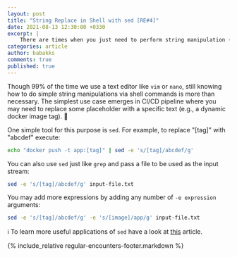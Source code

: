 ```yaml
---
layout: post
title: "String Replace in Shell with sed [RE#4]"
date: 2021-08-13 12:30:00 +0330
excerpt: |
    There are times when you just need to perform string manipulation (e.g., string replace) via the shell, and it's not that uncommon, if you think that way.
categories: article
author: babakks
comments: true
published: true
---
```


Though 99% of the time we use a text editor like `vim` or `nano`, still knowing how to do simple string manipulations via shell commands is more than necessary. The simplest use case emerges in CI/CD pipeline where you may need to replace some placeholder with a specific text (e.g., a dynamic docker image tag). 🤖

One simple tool for this purpose is `sed`. For example, to replace "[tag]" with "abcdef" execute:

```sh
echo "docker push -t app:[tag]" | sed -e 's/[tag]/abcdef/g'
```

You can also use `sed` just like `grep` and pass a file to be used as the input stream:

```sh
sed -e 's/[tag]/abcdef/g' input-file.txt
```

You may add more expressions by adding any number of `-e expression` arguments:

```sh
sed -e 's/[tag]/abcdef/g' -e 's/[image]/app/g' input-file.txt
```

ℹ️ To learn more useful applications of `sed` have a look at [this][more] article.

[more]: https://www.geeksforgeeks.org/sed-command-in-linux-unix-with-examples/amp/

{% include_relative regular-encounters-footer.markdown %}
